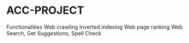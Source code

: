 # ACC-PROJECT
Functionalities
Web crawling
Inverted indexing
Web page ranking
Web Search, Get Suggestions, Spell Check


